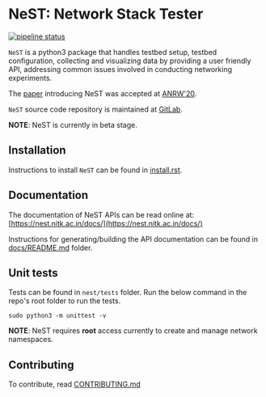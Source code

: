 # NeST: Network Stack Tester

[![pipeline status](https://gitlab.com/nitk-nest/nest/badges/master/pipeline.svg)](https://gitlab.com/nitk-nest/nest/-/commits/master)

`NeST` is a python3 package that handles testbed setup, testbed configuration,
collecting and visualizing data by providing a user friendly API, addressing
common issues involved in conducting networking experiments.

The [paper](https://dl.acm.org/doi/abs/10.1145/3404868.3406670) introducing
NeST was accepted at [ANRW'20](https://irtf.org/anrw/2020/).

`NeST` source code repository is maintained at [GitLab](https://gitlab.com/nitk-nest/nest).

**NOTE**: NeST is currently in beta stage.

## Installation

Instructions to install `NeST` can be found in
[install.rst](https://gitlab.com/nitk-nest/nest/-/blob/master/docs/source/user/install.rst).

## Documentation

The documentation of NeST APIs can be read online at:
[https://nest.nitk.ac.in/docs/](https://nest.nitk.ac.in/docs/)

Instructions for generating/building the API documentation can be found in
[docs/README.md](https://gitlab.com/nitk-nest/nest/-/blob/master/docs/README.md) folder.

## Unit tests

Tests can be found in `nest/tests` folder.
Run the below command in the repo's root folder to run the tests.

```shell
sudo python3 -m unittest -v
```

**NOTE**: NeST requires **root** access currently to create and manage network namespaces.

## Contributing

To contribute, read [CONTRIBUTING.md](https://gitlab.com/nitk-nest/nest/-/blob/master/CONTRIBUTING.md)

